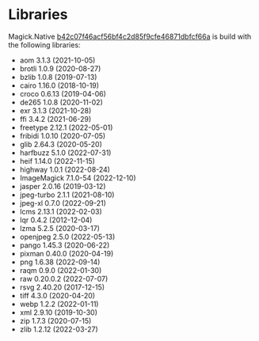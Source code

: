 # Libraries
Magick.Native [b42c07f46acf56bf4c2d85f9cfe46871dbfcf66a](https://github.com/dlemstra/Magick.Native/commit/b42c07f46acf56bf4c2d85f9cfe46871dbfcf66a) is build with the following libraries:

- aom 3.1.3 (2021-10-05)
- brotli 1.0.9 (2020-08-27)
- bzlib 1.0.8 (2019-07-13)
- cairo 1.16.0 (2018-10-19)
- croco 0.6.13 (2019-04-06)
- de265 1.0.8 (2020-11-02)
- exr 3.1.3 (2021-10-28)
- ffi 3.4.2 (2021-06-29)
- freetype 2.12.1 (2022-05-01)
- fribidi 1.0.10 (2020-07-05)
- glib 2.64.3 (2020-05-20)
- harfbuzz 5.1.0 (2022-07-31)
- heif 1.14.0 (2022-11-15)
- highway 1.0.1 (2022-08-24)
- ImageMagick 7.1.0-54 (2022-12-10)
- jasper 2.0.16 (2019-03-12)
- jpeg-turbo 2.1.1 (2021-08-10)
- jpeg-xl 0.7.0 (2022-09-21)
- lcms 2.13.1 (2022-02-03)
- lqr 0.4.2 (2012-12-04)
- lzma 5.2.5 (2020-03-17)
- openjpeg 2.5.0 (2022-05-13)
- pango 1.45.3 (2020-06-22)
- pixman 0.40.0 (2020-04-19)
- png 1.6.38 (2022-09-14)
- raqm 0.9.0 (2022-01-30)
- raw 0.20.0.2 (2022-07-07)
- rsvg 2.40.20 (2017-12-15)
- tiff 4.3.0 (2020-04-20)
- webp 1.2.2 (2022-01-11)
- xml 2.9.10 (2019-10-30)
- zip 1.7.3 (2020-07-15)
- zlib 1.2.12 (2022-03-27)
